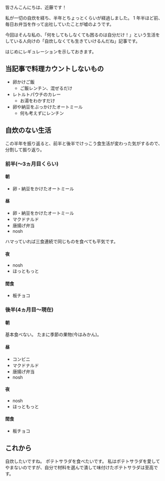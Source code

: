 皆さんこんにちは、近藤です！

私が一切の自炊を経ち、半年とちょっとくらいが経過しました。
1 年半ほど前、毎日お弁当を作って出社していたことが嘘のようです。

今回はそんな私の、「何をしてもしなくても困るのは自分だけ！」という生活をしている人向けの「自炊しなくても生きていけるんだね」記事です。

<!-- more -->

はじめにレギュレーションを示しておきます。

## 当記事で料理カウントしないもの
- 卵かけご飯
  - ご飯レンチン、混ぜるだけ
- レトルトパウチのカレー
  - お湯をわかすだけ
- 卵や納豆をぶっかけたオートミール
  - 何も考えずにレンチン

## 自炊のない生活

この半年を振り返ると、前半と後半でけっこう食生活が変わった気がするので、分割して振り返り。

### 前半(〜3ヵ月目くらい)

#### 朝

- 卵・納豆をかけたオートミール

#### 昼

- 卵・納豆をかけたオートミール
- マクドナルド
- 唐揚げ弁当
- nosh

ハマっていれば三食連続で同じものを食べても平気です。

#### 夜

- nosh
- ほっともっと

#### 間食
- 板チョコ

### 後半(4ヵ月目〜現在)

#### 朝

基本食べない。
たまに季節の果物(今はみかん)。

#### 昼

- コンビニ
- マクドナルド
- 唐揚げ弁当
- nosh

#### 夜

- nosh
- ほっともっと

#### 間食
- 板チョコ

## これから

自炊したいですね。
ポテトサラダを食べたいです。
私はポテトサラダを愛してやまないのですが、自分で材料を選んで潰して味付けたポテトサラダは至高です。



